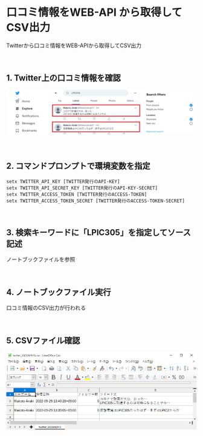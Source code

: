 # 口コミ情報をWEB-API から取得してCSV出力
Twitterから口コミ情報をWEB-APIから取得してCSV出力

<br>

## 1. Twitter上の口コミ情報を確認
![画像01](./image01.png)

<br>

## 2. コマンドプロンプトで環境変数を指定
```
setx TWITTER_API_KEY [TWITTER発行のAPI-KEY]
setx TWITTER_API_SECRET_KEY [TWITTER発行のAPI-KEY-SECRET]
setx TWITTER_ACCESS_TOKEN [TWITTER発行のACCESS-TOKEN]
setx TWITTER_ACCESS_TOKEN_SECRET [TWITTER発行のACCESS-TOKEN-SECRET]
```

<br>

## 3. 検索キーワードに「LPIC305」を指定してソース記述
ノートブックファイルを参照

<br>

## 4. ノートブックファイル実行
口コミ情報のCSV出力が行われる

<br>

## 5. CSVファイル確認
![画像02](./image02.png)

<br>
